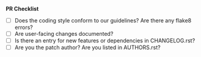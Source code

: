 <!--

Items to keep in mind:

- When opening a PR tests will run, you'll be notified if any tests fail.
- The same applies to documentation; if there's any breakage, CI will check
  this for your.
- Make sure you're using `pre-commit` locally to run any fixes/checks.

-->

**PR Checklist**

* [ ] Does the coding style conform to our guidelines? Are there any flake8 errors?
* [ ] Are user-facing changes documented?
* [ ] Is there an entry for new features or dependencies in CHANGELOG.rst?
* [ ] Are you the patch author? Are you listed in AUTHORS.rst?
